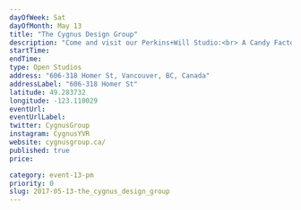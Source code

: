 ```yaml
---
dayOfWeek: Sat
dayOfMonth: May 13
title: "The Cygnus Design Group"
description: "Come and visit our Perkins+Will Studio:<br> A Candy Factory in its former life, the building at 1220 Homer St has been converted to become our working studio. We are a multidisciplinary design firm, specializing in Architectural, Interior, Urban, and Industrial Design. We’re driven by sustainability, innovation and design excellence.<br> Enter the building from Homer St. The elevator is broken, so prepare for an experiential hike up to the sixth floor. We promise it is worth it.<br> <br> Here at Cygnus we create communication solutions for the built environment; we dabble in multidisciplinary projects relating to wayfinding, branded environments, placemaking, experiential graphic design and much more. On your visit to our studio you will get to meet the brains behind the programs we execute, see some of our work, and perhaps get a hands on understanding of what it takes to work on projects that bridge a variety of practices to create memorable experiences. Of course, some yummy treats and tunes will be had."
startTime: 
endTime: 
type: Open Studios
address: "606-318 Homer St, Vancouver, BC, Canada"
addressLabel: "606-318 Homer St"
latitude: 49.283732
longitude: -123.110029
eventUrl: 
eventUrlLabel: 
twitter: CygnusGroup
instagram: CygnusYVR
website: cygnusgroup.ca/
published: true
price: 

category: event-13-pm
priority: 0
slug: 2017-05-13-the_cygnus_design_group
---
```

